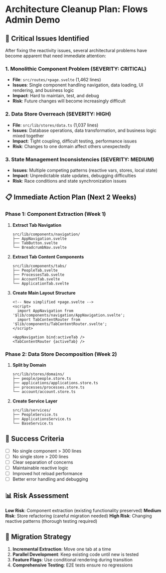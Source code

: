 # Architecture Cleanup Plan: Flows Admin Demo

## 🚨 Critical Issues Identified

After fixing the reactivity issues, several architectural problems have become apparent that need immediate attention:

### 1. **Monolithic Component Problem (SEVERITY: CRITICAL)**
- **File**: `src/routes/+page.svelte` (1,462 lines)
- **Issues**: Single component handling navigation, data loading, UI rendering, and business logic
- **Impact**: Hard to maintain, test, and debug
- **Risk**: Future changes will become increasingly difficult

### 2. **Data Store Overreach (SEVERITY: HIGH)**
- **File**: `src/lib/stores/data.ts` (1,037 lines) 
- **Issues**: Database operations, data transformation, and business logic mixed together
- **Impact**: Tight coupling, difficult testing, performance issues
- **Risk**: Changes to one domain affect others unexpectedly

### 3. **State Management Inconsistencies (SEVERITY: MEDIUM)**
- **Issues**: Multiple competing patterns (reactive vars, stores, local state)
- **Impact**: Unpredictable state updates, debugging difficulties
- **Risk**: Race conditions and state synchronization issues

## 📋 Immediate Action Plan (Next 2 Weeks)

### Phase 1: Component Extraction (Week 1)
1. **Extract Tab Navigation**
   ```
   src/lib/components/navigation/
   ├── AppNavigation.svelte
   ├── TabButton.svelte
   └── BreadcrumbNav.svelte
   ```

2. **Extract Tab Content Components**
   ```
   src/lib/components/tabs/
   ├── PeopleTab.svelte
   ├── ProcessesTab.svelte  
   ├── AccountTab.svelte
   └── ApplicationTab.svelte
   ```

3. **Create Main Layout Structure**
   ```svelte
   <!-- New simplified +page.svelte -->
   <script>
     import AppNavigation from '$lib/components/navigation/AppNavigation.svelte';
     import TabContentRouter from '$lib/components/TabContentRouter.svelte';
   </script>

   <AppNavigation bind:activeTab />
   <TabContentRouter {activeTab} />
   ```

### Phase 2: Data Store Decomposition (Week 2)
1. **Split by Domain**
   ```
   src/lib/stores/domains/
   ├── people/people.store.ts
   ├── applications/applications.store.ts  
   ├── processes/processes.store.ts
   └── account/account.store.ts
   ```

2. **Create Service Layer**
   ```
   src/lib/services/
   ├── PeopleService.ts
   ├── ApplicationsService.ts
   └── BaseService.ts
   ```

## 🎯 Success Criteria

- [ ] No single component > 300 lines
- [ ] No single store > 200 lines
- [ ] Clear separation of concerns
- [ ] Maintainable reactive logic
- [ ] Improved hot reload performance
- [ ] Better error handling and debugging

## 📊 Risk Assessment

**Low Risk**: Component extraction (existing functionality preserved)
**Medium Risk**: Store refactoring (careful migration needed)
**High Risk**: Changing reactive patterns (thorough testing required)

## 🔄 Migration Strategy

1. **Incremental Extraction**: Move one tab at a time
2. **Parallel Development**: Keep existing code until new is tested
3. **Feature Flags**: Use conditional rendering during transition
4. **Comprehensive Testing**: E2E tests ensure no regressions